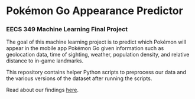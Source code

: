 # Pokémon Go Appearance Predictor

### EECS 349 Machine Learning Final Project

The goal of this machine learning project is to predict which Pokémon will appear in the mobile app Pokémon Go given information such as geolocation data, time of sighting, weather, population density, and relative distance to in-game landmarks.

This repository contains helper Python scripts to preprocess our data and the various versions of the dataset after running the scripts.

Read about our findings [here](https://sites.google.com/u.northwestern.edu/349-pokemon-go).
